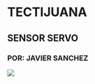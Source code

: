 # TECTIJUANA
## SENSOR SERVO
### POR: JAVIER SANCHEZ

![](https://r77.cooltext.com/rendered/cooltext419183085501663.png)
